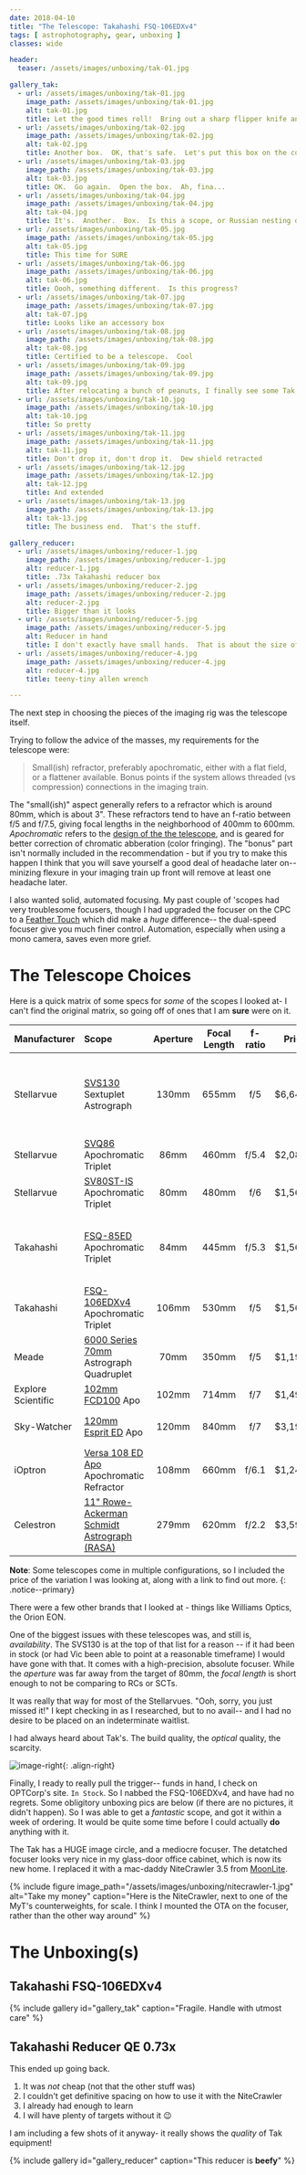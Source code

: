 ```yaml
---
date: 2018-04-10
title: "The Telescope: Takahashi FSQ-106EDXv4"
tags: [ astrophotography, gear, unboxing ]
classes: wide

header:
  teaser: /assets/images/unboxing/tak-01.jpg

gallery_tak:
  - url: /assets/images/unboxing/tak-01.jpg
    image_path: /assets/images/unboxing/tak-01.jpg
    alt: tak-01.jpg
    title: Let the good times roll!  Bring out a sharp flipper knife and open the box.  Look, it's...
  - url: /assets/images/unboxing/tak-02.jpg
    image_path: /assets/images/unboxing/tak-02.jpg
    alt: tak-02.jpg
    title: Another box.  OK, that's safe.  Let's put this box on the counter.
  - url: /assets/images/unboxing/tak-03.jpg
    image_path: /assets/images/unboxing/tak-03.jpg
    alt: tak-03.jpg
    title: OK.  Go again.  Open the box.  Ah, fina...
  - url: /assets/images/unboxing/tak-04.jpg
    image_path: /assets/images/unboxing/tak-04.jpg
    alt: tak-04.jpg
    title: It's.  Another.  Box.  Is this a scope, or Russian nesting dolls?
  - url: /assets/images/unboxing/tak-05.jpg
    image_path: /assets/images/unboxing/tak-05.jpg
    alt: tak-05.jpg
    title: This time for SURE
  - url: /assets/images/unboxing/tak-06.jpg
    image_path: /assets/images/unboxing/tak-06.jpg
    alt: tak-06.jpg
    title: Oooh, something different.  Is this progress?
  - url: /assets/images/unboxing/tak-07.jpg
    image_path: /assets/images/unboxing/tak-07.jpg
    alt: tak-07.jpg
    title: Looks like an accessory box
  - url: /assets/images/unboxing/tak-08.jpg
    image_path: /assets/images/unboxing/tak-08.jpg
    alt: tak-08.jpg
    title: Certified to be a telescope.  Cool
  - url: /assets/images/unboxing/tak-09.jpg
    image_path: /assets/images/unboxing/tak-09.jpg
    alt: tak-09.jpg
    title: After relocating a bunch of peanuts, I finally see some Tak sea foam green 
  - url: /assets/images/unboxing/tak-10.jpg
    image_path: /assets/images/unboxing/tak-10.jpg
    alt: tak-10.jpg
    title: So pretty
  - url: /assets/images/unboxing/tak-11.jpg
    image_path: /assets/images/unboxing/tak-11.jpg
    alt: tak-11.jpg
    title: Don't drop it, don't drop it.  Dew shield retracted
  - url: /assets/images/unboxing/tak-12.jpg
    image_path: /assets/images/unboxing/tak-12.jpg
    alt: tak-12.jpg
    title: And extended
  - url: /assets/images/unboxing/tak-13.jpg
    image_path: /assets/images/unboxing/tak-13.jpg
    alt: tak-13.jpg
    title: The business end.  That's the stuff.

gallery_reducer:
  - url: /assets/images/unboxing/reducer-1.jpg
    image_path: /assets/images/unboxing/reducer-1.jpg
    alt: reducer-1.jpg
    title: .73x Takahashi reducer box
  - url: /assets/images/unboxing/reducer-2.jpg
    image_path: /assets/images/unboxing/reducer-2.jpg
    alt: reducer-2.jpg
    title: Bigger than it looks
  - url: /assets/images/unboxing/reducer-5.jpg
    image_path: /assets/images/unboxing/reducer-5.jpg
    alt: Reducer in hand
    title: I don't exactly have small hands.  That is about the size of a coffee cup
  - url: /assets/images/unboxing/reducer-4.jpg
    image_path: /assets/images/unboxing/reducer-4.jpg
    alt: reducer-4.jpg
    title: teeny-tiny allen wrench

---
```


The next step in choosing the pieces of the imaging rig was the telescope itself.  

Trying to follow the advice of the masses, my requirements for the telescope were:

> Small(ish) refractor, preferably apochromatic, either with a flat field, or a flattener available.  Bonus points if the system allows threaded (vs compression) connections in the imaging train.

<!--more-->

The "small(ish)" aspect generally refers to a refractor which is around 80mm, which is about 3". These refractors tend to have an f-ratio between f/5 and f/7.5, giving focal lengths in the neighborhood of 400mm to 600mm. _Apochromatic_ refers to the [design of the the telescope](https://en.wikipedia.org/wiki/Apochromat), and is geared for better correction of chromatic abberation (color fringing).   The "bonus" part isn't normally included in the recommendation - but if you try to make this happen I think that you will save yourself a good deal of headache later on-- minizing flexure in your imaging train up front will remove at least one headache later.  

I also wanted solid, automated focusing.  My past couple of 'scopes had very troublesome focusers, though I had upgraded the focuser on the CPC to a [Feather Touch](http://starlightinstruments.com/store/index.php?route=product/product&product_id=244) which did make a *huge* difference-- the dual-speed focuser give you much finer control.  Automation, especially when using a mono camera, saves even more grief.

# The Telescope Choices

Here is a quick matrix of some specs for _some_ of the scopes I looked at- I can't find the original matrix, so going off of ones that I am **sure** were on it.

| Manufacturer | Scope                                                                                                                              | Aperture | Focal Length | f-ratio | Price |Note      |
|:-------------|:-------------------------------------------------------------------------------------------------------------------------          |:--------:|:------------:|:-------:|------:|:------|
| Stellarvue   | [SVS130](https://www.stellarvue.com/stellarvue-svs130-130-mm-f-5-apo-sextuplet-astrograph/) Sextuplet Astrograph                   | 130mm    | 655mm        |  f/5    |$6,645 |Comes with Optec 3" TCF-S3 motorized, temperature compensating focuser |
| Stellarvue   | [SVQ86](https://www.stellarvue.com/stellarvue-svq86-astrograph/) Apochromatic Triplet                                              |  86mm    | 460mm        |  f/5.4  |$2,085 |3" focuser  |
| Stellarvue   | [SV80ST-IS](https://www.stellarvue.com/stellarvue-sv80st-is-imaging-refractor-telescope-system/) Apochromatic Triplet              |  80mm    | 480mm        |  f/6    |$1,560 |Includes Flattener|
| Takahashi    | [FSQ-85ED](https://optcorp.com/products/takahashi-fsq-85edx-astrograph-refractor-with-flattener) Apochromatic Triplet             |  84mm    | 445mm        |  f/5.3  |$1,560 |four element double ED Petzval system, Includes Flattener|
| Takahashi    | [FSQ-106EDXv4](https://www.stellarvue.com/stellarvue-sv80st-is-imaging-refractor-telescope-system/) Apochromatic Triplet          | 106mm    | 530mm        |  f/5    |$1,560 |Includes Flattener|
| Meade        | [6000 Series 70mm](https://optcorp.com/products/meade-6000-series-70mm-astrograph-quadruplet-apo-refractord) Astrograph Quadruplet|  70mm    | 350mm        |  f/5    |$1,199 ||
| Explore Scientific | [102mm FCD100](https://optcorp.com/products/explore-scientific-102mm-fcd100-f-7-ed-apo-triplet-refractor) Apo                | 102mm    | 714mm        |  f/7    |$1,499 ||
| Sky-Watcher  | [120mm Esprit ED](https://optcorp.com/products/sky-watcher-esprit-120-ed-apo-refractor-s11420) Apo                                 | 120mm    | 840mm        |  f/7    |$3,199 |includes thread-on field flattener|
| iOptron      | [Versa 108 ED Apo](https://optcorp.com/products/ioptron-versa-108-ed-apochromatic-refractor-ota-6102) Apochromatic Refractor       | 108mm    | 660mm        |  f/6.1  |$1,248 |
| Celestron    | [11" Rowe-Ackerman Schmidt Astrograph (RASA)](https://optcorp.com/products/celestron-11-rasa-rowe-ackermann-schmidt-astrograph-ota)| 279mm    | 620mm        |  f/2.2  |$3,599 ||                                  

**Note**: Some telescopes come in multiple configurations, so I included the price of the variation I was looking at, along with a link to find out more.
{: .notice--primary}

There were a few other brands that I looked at - things like Williams Optics, the Orion EON.  

One of the biggest issues with these telescopes was, and still is, _availability_.  The SVS130 is at the top of that list for a reason -- if it had been in stock (or had Vic been able to point at a reasonable timeframe) I would have gone with that.  It comes with a high-precision, absolute focuser.  While the _aperture_ was far away from the target of 80mm, the _focal length_ is short enough to not be comparing to RCs or SCTs.  

It was really that way for most of the Stellarvues.  "Ooh, sorry, you just missed it!"  I kept checking in as I researched, but to no avail-- and I had no desire to be placed on an indeterminate waitlist.  

I had always heard about Tak's.  The build quality, the _optical_ quality, the scarcity.  

![image-right](https://media.giphy.com/media/TdwziQPhbNAzK/giphy.gif){: .align-right}

Finally, I ready to really pull the trigger-- funds in hand, I check on OPTCorp's site.  `In Stock`.  So I nabbed the FSQ-106EDXv4, and have had no regrets.  Some obligitory unboxing pics are below (if there are no pictures, it didn't happen).  So I was able to get a _fantastic_ scope, and got it within a week of ordering.  It would be quite some time before I could actually **do** anything with it.

The Tak has a HUGE image circle, and a mediocre focuser.  The detatched focuser looks very nice in my glass-door office cabinet, which is now its new home.  I replaced it with a mac-daddy NiteCrawler 3.5 from [MoonLite](https://focuser.com).  

{%
  include figure image_path="/assets/images/unboxing/nitecrawler-1.jpg"
  alt="Take my money"
  caption="Here is the NiteCrawler, next to one of the MyT's counterweights, for scale.  I think I mounted the OTA on the focuser, rather than the other way around"
%}


# The Unboxing(s)

## Takahashi FSQ-106EDXv4

{% include gallery id="gallery_tak" caption="Fragile.  Handle with utmost care" %}

## Takahashi Reducer QE 0.73x

This ended up going back.  

1. It was _not_ cheap (not that the other stuff was)
2. I couldn't get definitive spacing on how to use it with the NiteCrawler
3. I already had enough to learn
4. I will have plenty of targets without it :wink:

I am including a few shots of it anyway- it really shows the _quality_ of Tak equipment!

{% include gallery id="gallery_reducer" caption="This reducer is **beefy**" %}

